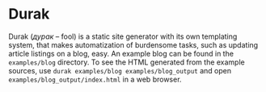 # Durak
Durak (*дурак* – fool) is a static site generator with its own templating system, that makes
automatization of burdensome tasks, such as updating article listings on a blog, easy.
An example blog can be found in the `examples/blog` directory. To see the HTML generated from
the example sources, use `durak examples/blog examples/blog_output` and open
`examples/blog_output/index.html` in a web browser.
